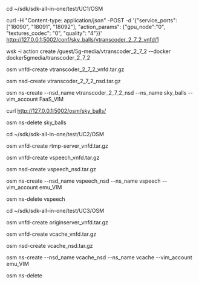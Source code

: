 cd ~/sdk/sdk-all-in-one/test/UC1/OSM

curl -H "Content-type: application/json" -POST -d '{"service_ports": ["18090", "18091", "18092"], "action_params": {"gpu_node":"0", "textures_codec": "0", "quality": "4"}}' http://127.0.0.1:5002/conf/sky_balls/vtranscoder_2_7_2_vnfd/1

wsk -i action create /guest/5g-media/vtranscoder_2_7_2 --docker docker5gmedia/transcoder_2_7_2

osm vnfd-create vtranscoder_2_7_2_vnfd.tar.gz

osm nsd-create vtranscoder_2_7_2_nsd.tar.gz

osm ns-create --nsd_name vtranscoder_2_7_2_nsd --ns_name sky_balls --vim_account FaaS_VIM

curl http://127.0.0.1:5002/osm/sky_balls/

osm ns-delete sky_balls


cd ~/sdk/sdk-all-in-one/test/UC2/OSM

osm vnfd-create rtmp-server_vnfd.tar.gz

osm vnfd-create vspeech_vnfd.tar.gz

osm nsd-create vspeech_nsd.tar.gz

osm ns-create --nsd_name vspeech_nsd --ns_name vspeech --vim_account emu_VIM

osm ns-delete vspeech


cd ~/sdk/sdk-all-in-one/test/UC3/OSM

osm vnfd-create originserver_vnfd.tar.gz

osm vnfd-create vcache_vnfd.tar.gz

osm nsd-create vcache_nsd.tar.gz

osm ns-create --nsd_name vcache_nsd --ns_name vcache --vim_account emu_VIM

osm ns-delete
